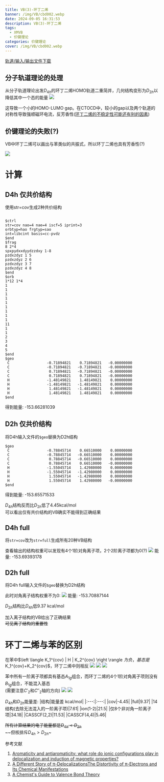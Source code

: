 ```yaml
---
title: VB(3)-环丁二烯
banner: /img/VB/cbd002.webp
date: 2024-09-05 16:31:53
description: VB(3)-环丁二烯
tags:
  - XMVB
  - 价键理论
categories: 价键理论
cover: /img/VB/cbd002.webp
---
```


[轨道/输入/输出文件下载](/data/C4H4.7z)

## 分子轨道理论的处理

从分子轨道理论出发$D_{4h}$的环丁二烯HOMO轨道二重简并，几何结构变形为$D_{2h}$以降低其中一个态的能量
![](/img/VB/cbd.webp)

这导致一个小的HOMO-LUMO gap。在CTOCD中，较小的gap以及两个轨道的对称性导致强顺磁环电流，反芳香性([环丁二烯的不稳定性可能还有别的因素](https://pubs.rsc.org/en/content/articlelanding/2012/cc/c2cc33521b))


## 价键理论的失败(?)

VB中环丁二烯可以画出与苯类似的共振式，所以环丁二烯也具有芳香性(?)

![](/img/VB/cbd2.webp)


# 计算

## D4h 仅共价结构

使用str=cov生成2种共价结构
```

$ctrl
str=cov nao=4 nae=4 iscf=5 iprint=3
orbtyp=hao frgtyp=sao
int=libcint basis=cc-pvdz
$end
$frag
8 2*4
spxpydxxdyydzzdxy 1-8
pzdxzdyz 1 5
pzdxzdyz 2 6
pzdxzdyz 3 7
pzdxzdyz 4 8
$end
$orb
1*12 1*4
1
1
1
1
1
1
1
1
1
11
1
1
2
3
4
5
$end
$geo
 C                 -0.71894821    0.71894821   -0.00000000
 C                 -0.71894821   -0.71894821   -0.00000000
 C                  0.71894821   -0.71894821   -0.00000000
 C                  0.71894821    0.71894821   -0.00000000
 H                 -1.48149821    1.48149821    0.00000000
 H                 -1.48149821   -1.48149821    0.00000000
 H                  1.48149821   -1.48149821    0.00000000
 H                  1.48149821    1.48149821    0.00000000
$end
```
得到能量: -153.66281039

## D2h 仅共价结构


将D4h输入文件的`$geo`替换为D2h结构
```
$geo
 C                 -0.78845714    0.66510000    0.00000000
 C                 -0.78845714   -0.66510000    0.00000000
 C                  0.78845714   -0.66510000    0.00000000
 C                  0.78845714    0.66510000   -0.00000000
 H                 -1.55045714    1.42980000    0.00000000
 H                 -1.55045714   -1.42980000    0.00000000
 H                  1.55045714   -1.42980000    0.00000000
 H                  1.55045714    1.42980000   -0.00000000
$end
```
得到能量: -153.65571533

$D_{4h}$结构反而比$D_{2h}$低了4.45kcal/mol  
可以看出仅有共价结构的VB确实不能得到正确结果


## D4h full

将`str=cov`改为`str=full`生成所有20种VB结构

查看输出的结构权重可以发现有4个1阶对角离子项，2个2阶离子项都为0(?)
![](/img/VB/cbd3.webp)
能量: -153.69393178

## D2h full

将D4h full输入文件的`$geo`替换为D2h结构

此时对角离子结构权重不为0:
![](/img/VB/cbd4.webp)
能量: -153.70887144

$D_{2h}$结构比$D_{4h}$低9.37 kcal/mol

加入离子结构的VB给出了正确结果  
~~可见离子结构的重要性~~

# 环丁二烯与苯的区别


在苯中$\left \langle K_1^{cov}  | H | K_2^{cov}  \right \rangle $为负，基态是$K_1^{cov}+K_2^{cov}$，环丁二烯中则相反
![](/img/VB/cbd5.webp)
![](/img/VB/cbd01.webp)
![](/img/VB/cbd02.webp)

苯中所有一阶离子项都具有基态$A_{1g}$组合，而环丁二烯的4个1阶对角离子项则没有$B_{1g}$组合，不能混入基态  
(需要注意$C'_2$和$C''_2$轴的方向)
![](/img/VB/cbd001.webp)
![](/img/VB/cbd002.webp)


$D_{4h}$和$D_{2h}$能量差:
|结构|能量差 kcal/mol|
|:---:|:---:|
|cov|-4.45|
|full|9.37|
|14结构(去除无法混入的一阶离子项)|7.61|
|ion(1-2)|21.5|
|仅8个非对角一阶离子项|34.18|
|CASSCF(2,2)|11.53|
|CASSCF(4,4)|5.46|


~~所有计算结果的电子能量都是$D_{4h} < D_{2h}$~~  
~~但核排斥$D_{4h} > D_{2h}$~

参考文献
1. [Aromaticity and antiaromaticity: what role do ionic configurations play in delocalization and induction of magnetic properties?](https://onlinelibrary.wiley.com/doi/10.1002/poc.658)
2. [A Different Story of π-DelocalizationsThe Distortivity of π-Electrons and Its Chemical Manifestations](https://pubs.acs.org/doi/10.1021/cr990363l)
3. [A Chemist's Guide to Valence Bond Theory](https://onlinelibrary.wiley.com/doi/book/10.1002/9780470192597)

